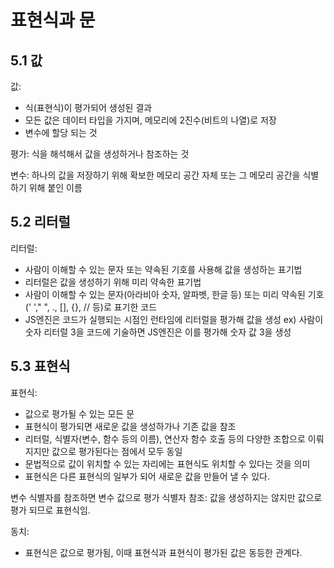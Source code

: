 표현식과 문
==========

5.1 값
------
값: 
 - 식(표현식)이 평가되어 생성된 결과
 - 모든 값은 데이터 타입을 가지며, 메모리에 2진수(비트의 나열)로 저장
 - 변수에 할당 되는 것

평가: 식을 해석해서 값을 생성하거나 참조하는 것

변수: 하나의 값을 저장하기 위해 확보한 메모리 공간 자체 또는 그 메모리 공간을 식별하기 위해 붙인 이름 

5.2 리터럴
----------
리터럴:
 - 사람이 이해할 수 있는 문자 또는 약속된 기호를 사용해 값을 생성하는 표기법
 - 리터럴은 값을 생성하기 위해 미리 약속한 표기법
 - 사람이 이해할 수 있는 문자(아라비아 숫자, 알파벳, 한글 등) 또는 미리 약속된 기호(' '," ", ., [], {}, // 등)로 표기한 코드
 - JS엔진은 코드가 실행되는 시점인 런타임에 리터럴을 평가해 값을 생성
 ex) 사람이 숫자 리터럴 3을 코드에 기술하면 JS엔진은 이를 평가해 숫자 값 3을 생성

5.3 표현식
----------
표현식:
 - 값으로 평가될 수 있는 모든 문
 - 표현식이 평가되면 새로운 값을 생성하가나 기존 값을 참조
 - 리터럴, 식별자(변수, 함수 등의 이름), 연산자 함수 호출 등의 다양한 조합으로 이뤄지지만 값으로 평가된다는 점에서 모두 동일
 - 문법적으로 값이 위치할 수 있는 자리에는 표현식도 위치할 수 있다는 것을 의미
 - 표현식은 다른 표현식의 일부가 되어 새로운 값을 만들어 낼 수 있다.

변수 식별자를 참조하면 변수 값으로 평가
식별자 참조: 값을 생성하지는 않지만 값으로 평가 되므로 표현식임.

동치:
 - 표현식은 값으로 평가됨, 이때 표현식과 표현식이 평가된 값은 동등한 관계다.

 
